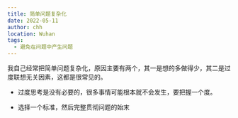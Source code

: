 ```yaml
---
title: 简单问题复杂化
date: 2022-05-11
author: chh
location: Wuhan  
tags: 
  - 避免在问题中产生问题
---
```


我自己经常把简单问题复杂化，原因主要有两个，其一是想的多做得少，其二是过度联想无关因素，这都是很常见的。



- 过度思考是没有必要的，很多事情可能根本就不会发生，要把握一个度。

- 选择一个标准，然后完整贯彻问题的始末